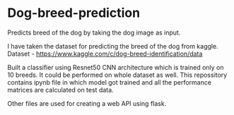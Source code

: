 # Dog-breed-prediction
Predicts breed of the dog by taking the dog image as input.

I have taken the dataset for predicting the breed of the dog from kaggle.
​Dataset​ - ​https://www.kaggle.com/c/dog-breed-identification/data

Built a classifier using Resnet50 CNN architecture which is trained only on 10 breeds. It could be performed on whole dataset as well.
This repossitory contains ipynb file in which model got trained and all the performance matrices are calculated on test data.

Other files are used for creating a web API using flask.
